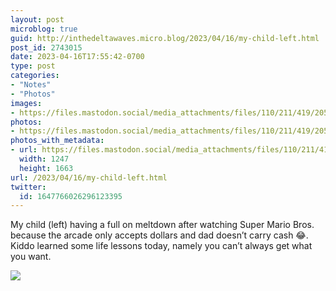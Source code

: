 ```yaml
---
layout: post
microblog: true
guid: http://inthedeltawaves.micro.blog/2023/04/16/my-child-left.html
post_id: 2743015
date: 2023-04-16T17:55:42-0700
type: post
categories:
- "Notes"
- "Photos"
images:
- https://files.mastodon.social/media_attachments/files/110/211/419/205/558/190/original/9187f14141db9051.jpeg
photos:
- https://files.mastodon.social/media_attachments/files/110/211/419/205/558/190/original/9187f14141db9051.jpeg
photos_with_metadata:
- url: https://files.mastodon.social/media_attachments/files/110/211/419/205/558/190/original/9187f14141db9051.jpeg
  width: 1247
  height: 1663
url: /2023/04/16/my-child-left.html
twitter:
  id: 1647766026296123395
---
```

<p>My child (left) having a full on meltdown after watching Super Mario Bros. because the arcade only accepts dollars and dad doesn’t carry cash 😂. Kiddo learned some life lessons today, namely you can’t always get what you want.</p><p><img src="https://files.mastodon.social/media_attachments/files/110/211/419/205/558/190/original/9187f14141db9051.jpeg">
